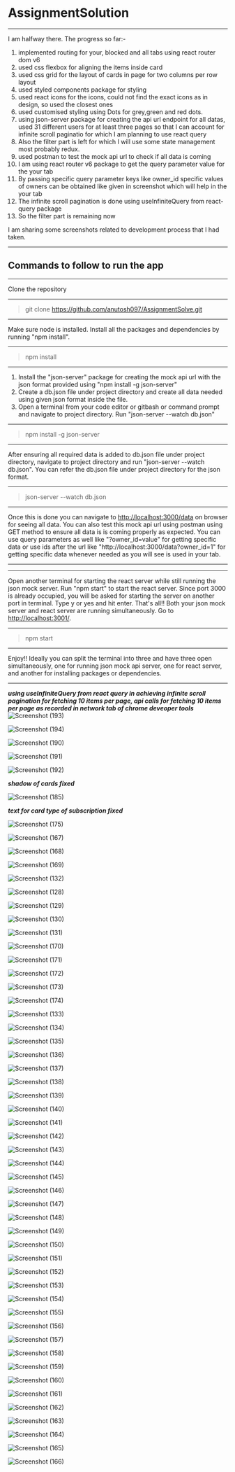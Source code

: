 # AssignmentSolution

***
I am halfway there. The progress so far:-
1) implemented routing for your, blocked and all tabs using react router dom v6
2) used css flexbox for aligning the items inside card
3) used css grid for the layout of cards in page for two columns per row layout
4) used styled components package for styling
5) used react icons for the icons, could not find the exact icons as in design, so used the closest ones
6) used customised styling using Dots for grey,green and red dots.
7) using json-server package for creating the api url endpoint for all datas, used 31 different users for at least three pages so that I can account for infinite scroll paginatio for which I am planning to use react query
8) Also the filter part is left for which I will use some state management most probably redux.
9) used postman to test the mock api url to check if all data is coming
10) I am using react router v6 package to get the query parameter value for the your tab 
11) By passing specific query parameter keys like owner_id specific values of owners can be obtained like given in screenshot which will help in the your tab
12) The infinite scroll pagination is done using useInfiniteQuery from react-query package
13) So the filter part is remaining now

I am sharing some screenshots related to development process that I had taken.
***

## Commands to follow to run the app

***
Clone the repository
***
> git clone https://github.com/anutosh097/AssignmentSolve.git


***
Make sure node is installed. Install all the packages and dependencies by running "npm install".
***
> npm install

***
1) Install the "json-server" package for creating the mock api url with the json format provided using "npm install -g json-server"
2) Create a db.json file under project directory and create all data needed using given json format inside the file.
3) Open a terminal from your code editor or gitbash or command prompt and navigate to project directory. Run "json-server --watch db.json"
***
> npm install -g json-server

***
After ensuring all required data is added to db.json file under project directory, navigate to project directory and run "json-server --watch db.json". You can refer the db.json file under project directory for the json format.
*** 
>json-server --watch db.json

***
Once this is done you can navigate to [http://localhost:3000/data](http://localhost:3000/data) on browser for seeing all data. You can also test this mock api url using postman using GET method to ensure all data is is coming properly as expected. You can use query parameters as well like "?owner_id=value" for getting specific data or use ids after the url like "http://localhost:3000/data?owner_id=1" for getting specific data whenever needed as you will see is used in your tab.
***


***
Open another terminal for starting the react server while still running the json mock server. Run "npm start" to start the react server. Since port 3000 is already occupied, you will be asked for starting the server on another port in terminal. Type y or yes and  hit enter. That's all!! Both your json mock server and react server are running simultaneously. Go to [http://localhost:3001/](http://localhost:3001/).
***
>npm start

***
Enjoy!! Ideally you can split the terminal into three and have three open simultaneously, one for running json mock api server, one for react server, and another for installing packages or dependencies.
***

***using useInfiniteQuery from react query in achieving infinite scroll pagination for fetching 10 items per page, api calls for fetching 10 items per page as recorded in network tab of chrome deveoper tools***
![Screenshot (193)](https://user-images.githubusercontent.com/81863474/175096272-0210fbf5-2698-452e-8cde-8ab9d94bc582.png)


![Screenshot (194)](https://user-images.githubusercontent.com/81863474/175096279-323863da-0bc9-40b8-a526-630bbd34f506.png)


![Screenshot (190)](https://user-images.githubusercontent.com/81863474/175096281-80af62ef-654c-4dcc-bc67-5aa2d3218e86.png)


![Screenshot (191)](https://user-images.githubusercontent.com/81863474/175096284-c2e4da2c-055f-4ce9-9820-ef0af68beb96.png)


![Screenshot (192)](https://user-images.githubusercontent.com/81863474/175096286-3e0b8f13-17a4-4adf-bd60-fa58a4624937.png)


***shadow of cards fixed***


![Screenshot (185)](https://user-images.githubusercontent.com/81863474/174430257-26ca1ccf-b5c8-4ce9-8a8c-7a987a189bbe.png)


***text for card type of subscription fixed***


![Screenshot (175)](https://user-images.githubusercontent.com/81863474/174139833-4e83af74-2ecd-4918-b0aa-ecb4d07e68fc.png)

![Screenshot (167)](https://user-images.githubusercontent.com/81863474/174088162-a3cd4590-0744-4971-ae25-4e0b7548ab1e.png)

![Screenshot (168)](https://user-images.githubusercontent.com/81863474/174088174-8638ebac-a31a-4c73-a6f3-1a9b2c14b8bf.png)

![Screenshot (169)](https://user-images.githubusercontent.com/81863474/174088178-7bac251e-4655-47f9-a740-54f1d9a8aadb.png)

![Screenshot (132)](https://user-images.githubusercontent.com/81863474/174088313-9b3feff1-9bf0-48ff-8942-9ad220420f72.png)

![Screenshot (128)](https://user-images.githubusercontent.com/81863474/174088315-c218403b-65e2-4314-9f6e-342782026554.png)

![Screenshot (129)](https://user-images.githubusercontent.com/81863474/174088318-21cbe56f-5530-4455-a4bc-e788e0973e54.png)

![Screenshot (130)](https://user-images.githubusercontent.com/81863474/174088322-ec20dec5-180e-48a4-a8bf-31bcfd3b5e96.png)

![Screenshot (131)](https://user-images.githubusercontent.com/81863474/174088326-c225601c-96a6-443a-9779-b88d985e636e.png)

![Screenshot (170)](https://user-images.githubusercontent.com/81863474/174088180-36583f9f-b974-44b9-9ab9-46993403f15f.png)

![Screenshot (171)](https://user-images.githubusercontent.com/81863474/174088181-59c46db3-cf2e-4ebb-977d-e0f8717f981f.png)

![Screenshot (172)](https://user-images.githubusercontent.com/81863474/174088183-952a4251-0ca7-4f1e-ad4b-5d72eaac89d6.png)

![Screenshot (173)](https://user-images.githubusercontent.com/81863474/174088186-b0f79088-91ac-4c26-b71e-0c8a32990501.png)

![Screenshot (174)](https://user-images.githubusercontent.com/81863474/174088189-d7145d3c-764e-43c5-afba-e35f7f36215f.png)

![Screenshot (133)](https://user-images.githubusercontent.com/81863474/174088193-da95f20d-4148-44b9-b8d9-b7bca0cdf746.png)

![Screenshot (134)](https://user-images.githubusercontent.com/81863474/174088195-f6df37aa-c026-48f8-8ae9-59710ad9dabe.png)

![Screenshot (135)](https://user-images.githubusercontent.com/81863474/174088196-f14ea87e-b2a6-426d-b70c-efd6de77c1a4.png)

![Screenshot (136)](https://user-images.githubusercontent.com/81863474/174088200-4ab8b3fe-46fd-4fd7-abf0-88d3d0926223.png)

![Screenshot (137)](https://user-images.githubusercontent.com/81863474/174088201-e709a577-7a4c-46ae-bedb-118b0c147c4e.png)

![Screenshot (138)](https://user-images.githubusercontent.com/81863474/174088204-1e61e711-5841-4b27-8539-fe85179bb2a2.png)

![Screenshot (139)](https://user-images.githubusercontent.com/81863474/174088208-8f7c54aa-731c-4304-a3cb-dd2e217ddd08.png)

![Screenshot (140)](https://user-images.githubusercontent.com/81863474/174088210-ae3f745a-d8c5-472b-9ae3-053ece30982a.png)

![Screenshot (141)](https://user-images.githubusercontent.com/81863474/174088215-1345c1a6-0bb0-4cb9-9735-bf3755938199.png)

![Screenshot (142)](https://user-images.githubusercontent.com/81863474/174088218-8893bee0-4223-4bde-9a2c-c1f46a6b050e.png)

![Screenshot (143)](https://user-images.githubusercontent.com/81863474/174088223-8c19e79b-0124-403a-9e5d-41af35a92321.png)

![Screenshot (144)](https://user-images.githubusercontent.com/81863474/174088228-5d726425-b0aa-4846-a5cb-f19b701bdab3.png)

![Screenshot (145)](https://user-images.githubusercontent.com/81863474/174088233-9d4ed34f-dc91-4edc-8e71-16ffc85c4076.png)

![Screenshot (146)](https://user-images.githubusercontent.com/81863474/174088236-030deebc-78b2-4e5c-b7ad-1cd98409433e.png)

![Screenshot (147)](https://user-images.githubusercontent.com/81863474/174088239-ba916f2f-c112-4d8f-854a-85392f1a6ede.png)

![Screenshot (148)](https://user-images.githubusercontent.com/81863474/174088242-08b7a123-3edd-431e-97ec-83b53c748826.png)

![Screenshot (149)](https://user-images.githubusercontent.com/81863474/174088245-55c074fd-c014-408a-bd6c-a1e661cc7a30.png)

![Screenshot (150)](https://user-images.githubusercontent.com/81863474/174088248-8d0d3ac1-90c7-4080-afaa-ef3813630f3c.png)

![Screenshot (151)](https://user-images.githubusercontent.com/81863474/174088252-e55faf58-8814-461d-bd58-083c34dc0cd7.png)

![Screenshot (152)](https://user-images.githubusercontent.com/81863474/174088253-688afdb7-4fcd-4d89-b18e-70b7cb1c56b7.png)

![Screenshot (153)](https://user-images.githubusercontent.com/81863474/174088255-1caf4dee-383a-476d-b5cb-a1fcbfdb9068.png)

![Screenshot (154)](https://user-images.githubusercontent.com/81863474/174088257-c4e5e38c-0736-4153-867b-efed05a3d7d3.png)

![Screenshot (155)](https://user-images.githubusercontent.com/81863474/174088261-be9b5efc-2020-46d5-b190-c9c333b4db08.png)

![Screenshot (156)](https://user-images.githubusercontent.com/81863474/174088265-ea026f04-9429-4e4d-9b39-f3383a2c09ea.png)

![Screenshot (157)](https://user-images.githubusercontent.com/81863474/174088267-9af79020-aa29-44fa-b0f2-a22f02fe6b81.png)

![Screenshot (158)](https://user-images.githubusercontent.com/81863474/174088271-021cd769-7b69-4c36-8883-4a7e2b9e40e9.png)

![Screenshot (159)](https://user-images.githubusercontent.com/81863474/174088274-388a896e-aac3-47e2-a88a-11e8ec9e4821.png)

![Screenshot (160)](https://user-images.githubusercontent.com/81863474/174088275-01e8c64e-4e6a-4838-a739-ae55cbb2b193.png)

![Screenshot (161)](https://user-images.githubusercontent.com/81863474/174088278-cc57b364-7aa4-41ce-a5fe-619039829e38.png)

![Screenshot (162)](https://user-images.githubusercontent.com/81863474/174088280-a5c9eb82-ab82-41d8-a674-96bec70baad3.png)

![Screenshot (163)](https://user-images.githubusercontent.com/81863474/174088285-82e34499-1644-4162-9702-f0d873010938.png)

![Screenshot (164)](https://user-images.githubusercontent.com/81863474/174088288-2d32ce18-52be-48c8-bf03-ff9eb2344276.png)

![Screenshot (165)](https://user-images.githubusercontent.com/81863474/174088294-ac2d6176-760e-4d7c-841f-d03c63eba5c5.png)

![Screenshot (166)](https://user-images.githubusercontent.com/81863474/174088297-a5c4533e-2142-4357-9b25-5b637ad1b2b1.png)
